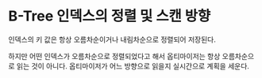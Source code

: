 # B-Tree 인덱스의 정렬 및 스캔 방향

인덱스의 키 값은 항상 오름차순이거나 내림차순으로 정렬되어 저장된다. 

하지만 어떤 인덱스가 오름차순으로 정렬되었다고 해서 옵티마이저는 항상 오름차순으로 읽는 것이 아니다. 옵티마이저가 어느 방향으로 읽을지 실시간으로  계획을 세운다.